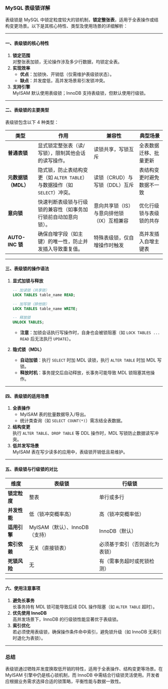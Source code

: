 ### MySQL 表级锁详解

表级锁是 MySQL 中锁定粒度较大的锁机制，**锁定整张表**，适用于全表操作或结构变更场景。以下是其核心特性、类型及使用场景的详细解析：

---

#### 一、表级锁的**核心特性**
1. **锁定范围**  
   对整张表加锁，无论操作涉及多少行数据，均锁定全表。
2. **实现效率**
    - **优点**：加锁快、开销低（仅需维护表级锁状态）。
    - **缺点**：并发度低，高并发场景易引发锁冲突。
3. **支持引擎**  
   MyISAM 默认使用表级锁；InnoDB 支持表级锁，但默认使用行级锁。

---

#### 二、表级锁的**主要类型**
表级锁包含以下 4 种类型：

| **类型**        | **作用**                                                                 | **兼容性**                                 | **典型场景**               |
|-----------------|-------------------------------------------------------------------------|-------------------------------------------|---------------------------|
| **普通表锁**    | 显式锁定整张表（读/写锁），限制其他会话的读写操作。               | 读锁共享，写锁互斥                         | 全表数据迁移、批量更新     |
| **元数据锁（MDL）** | 隐式锁，防止表结构变更（如 `ALTER TABLE`）与数据操作（如 `SELECT`）冲突。 | 读锁（CRUD）与写锁（DDL）互斥              | 表结构变更时避免数据不一致 |
| **意向锁**      | 快速判断表级锁与行级锁的兼容性（如事务加行锁前自动加意向锁）。     | 意向共享锁（IS）与意向排他锁（IX）互相兼容 | 优化行级锁与表级锁的共存   |
| **AUTO-INC 锁** | 确保自增字段（如主键）的唯一性，防止并发插入导致重复值。            | 特殊表级锁，仅自增操作时触发               | 高并发插入自增主键表       |

---

#### 三、表级锁的**操作语法**
1. **显式加锁与释放**
   ```sql
   -- 加读锁（共享锁）
   LOCK TABLES table_name READ;
   
   -- 加写锁（排他锁）
   LOCK TABLES table_name WRITE;
   
   -- 释放锁
   UNLOCK TABLES;
   ```
    - **注意**：加锁会话执行写操作时，自身也会被锁阻塞（如 `LOCK TABLES ... READ` 后无法执行 `UPDATE`）。

2. **隐式锁（MDL）**
    - **自动加锁**：执行 `SELECT` 时加 MDL 读锁，执行 `ALTER TABLE` 时加 MDL 写锁。
    - **释放时机**：事务提交后自动释放，长事务可能导致 MDL 锁阻塞其他操作。

---

#### 四、表级锁的**适用场景**
1. **全表操作**
    - MyISAM 表的批量数据导入/导出。
    - 统计类查询（如 `SELECT COUNT(*)`）需冻结全表数据。
2. **结构变更**  
   执行 `ALTER TABLE`、`DROP TABLE` 等 DDL 操作时，MDL 写锁防止数据读写冲突。
3. **低并发写场景**  
   MyISAM 表在写少读多的应用中，表级锁开销低且易维护。

---

#### 五、表级锁与行级锁的**对比**
| **维度**       | **表级锁**                          | **行级锁**                          |
|----------------|-------------------------------------|-------------------------------------|
| **锁定粒度**   | 整表                                | 单行或多行                          |
| **并发性能**   | 低（锁冲突概率高）                  | 高（锁冲突概率低）                  |
| **适用引擎**   | MyISAM（默认）、InnoDB（支持）      | InnoDB（默认）                      |
| **索引依赖**   | 无关（直接锁表）                    | 必须基于索引（否则退化为表锁） |
| **死锁风险**   | 无                                  | 有（需事务超时或死锁检测）  |

---

#### 六、**使用注意事项**
1. **避免长事务**  
   长事务持有 MDL 锁可能导致后续 DDL 操作阻塞（如 `ALTER TABLE` 超时）。
2. **优先使用 InnoDB**  
   高并发场景下，InnoDB 的行级锁性能显著优于表级锁。
3. **索引优化**  
   若必须使用表级锁，确保操作条件命中索引，避免锁升级（如 InnoDB 无索引时退化为表锁）。

---

### 总结
表级锁通过牺牲并发度换取低开销的特性，适用于全表操作、结构变更等场景。在 MyISAM 引擎中仍是核心锁机制，而 InnoDB 中需结合行级锁灵活使用。开发者应根据业务需求选择合适的锁策略，平衡性能与数据一致性。
